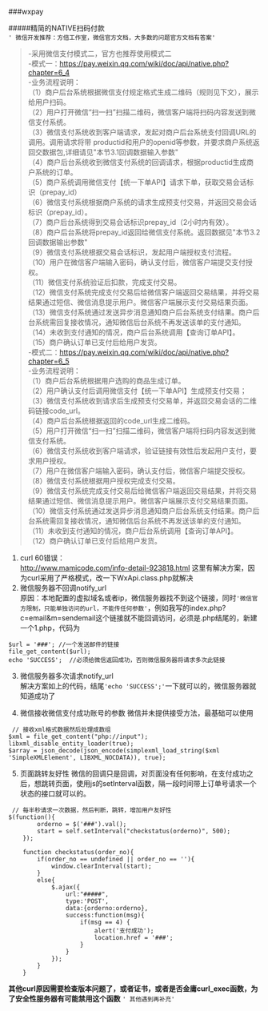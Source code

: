 ###wxpay

#####精简的NATIVE扫码付款  
`' 微信开发推荐：方倍工作室，微信官方文档，大多数的问题官方文档有答案'`  
>-采用微信支付模式二，官方也推荐使用模式二  
>-模式一：https://pay.weixin.qq.com/wiki/doc/api/native.php?chapter=6_4  
>-业务流程说明：  
（1）商户后台系统根据微信支付规定格式生成二维码（规则见下文），展示给用户扫码。  
（2）用户打开微信“扫一扫”扫描二维码，微信客户端将扫码内容发送到微信支付系统。  
（3）微信支付系统收到客户端请求，发起对商户后台系统支付回调URL的调用。调用请求将带  productid和用户的openid等参数，并要求商户系统返回交数据包,详细请见"本节3.1回调数据输入参数"  
（4）商户后台系统收到微信支付系统的回调请求，根据productid生成商户系统的订单。  
（5）商户系统调用微信支付【统一下单API】请求下单，获取交易会话标识（prepay_id）  
（6）微信支付系统根据商户系统的请求生成预支付交易，并返回交易会话标识（prepay_id）。  
（7）商户后台系统得到交易会话标识prepay_id（2小时内有效）。  
（8）商户后台系统将prepay_id返回给微信支付系统。返回数据见"本节3.2回调数据输出参数"  
（9）微信支付系统根据交易会话标识，发起用户端授权支付流程。  
（10）用户在微信客户端输入密码，确认支付后，微信客户端提交支付授权。  
（11）微信支付系统验证后扣款，完成支付交易。  
（12）微信支付系统完成支付交易后给微信客户端返回交易结果，并将交易结果通过短信、微信消息提示用户。微信客户端展示支付交易结果页面。  
（13）微信支付系统通过发送异步消息通知商户后台系统支付结果。商户后台系统需回复接收情况，通知微信后台系统不再发送该单的支付通知。  
（14）未收到支付通知的情况，商户后台系统调用【查询订单API】。  
（15）商户确认订单已支付后给用户发货。  
>-模式二：https://pay.weixin.qq.com/wiki/doc/api/native.php?chapter=6_5   
>-业务流程说明：  
（1）商户后台系统根据用户选购的商品生成订单。  
（2）用户确认支付后调用微信支付【统一下单API】生成预支付交易；  
（3）微信支付系统收到请求后生成预支付交易单，并返回交易会话的二维码链接code_url。  
（4）商户后台系统根据返回的code_url生成二维码。  
（5）用户打开微信“扫一扫”扫描二维码，微信客户端将扫码内容发送到微信支付系统。  
（6）微信支付系统收到客户端请求，验证链接有效性后发起用户支付，要求用户授权。  
（7）用户在微信客户端输入密码，确认支付后，微信客户端提交授权。  
（8）微信支付系统根据用户授权完成支付交易。  
（9）微信支付系统完成支付交易后给微信客户端返回交易结果，并将交易结果通过短信、微信消息提示用户。微信客户端展示支付交易结果页面。  
（10）微信支付系统通过发送异步消息通知商户后台系统支付结果。商户后台系统需回复接收情况，通知微信后台系统不再发送该单的支付通知。  
（11）未收到支付通知的情况，商户后台系统调用【查询订单API】。  
（12）商户确认订单已支付后给用户发货。  

1. curl 60错误：  
http://www.mamicode.com/info-detail-923818.html  这里有解决方案，因为curl采用了严格模式，改一下WxApi.class.php就解决  
2. 微信服务器不回调notify_url  
原因：本地配置的虚拟域名或者ip，微信服务器找不到这个链接，同时`'微信官方限制，只能单独访问的url，不能传任何参数'`，例如我写的index.php?c=email&m=sendemail这个链接就不能回调访问，必须是.php结尾的，新建一个1.php，代码为  
```
$url = '###'; //一个发送邮件的链接
file_get_content($url);
echo 'SUCCESS';  //必须给微信返回成功，否则微信服务器将请求多次此链接
```
3. 微信服务器多次请求notify_url  
解决方案如上的代码，结尾`'echo 'SUCCESS';'`一下就可以的，微信服务器就知道成功了  

4. 微信接收微信支付成功账号的参数
 微信并未提供接受方法，最基础可以使用
```
 // 接收xml格式数据然后处理成数组
$xml = file_get_content("php://input");
libxml_disable_entity_loader(true);
$array = json_decode(json_encode(simplexml_load_string($xml 'SimpleXMLElement', LIBXML_NOCDATA)), true);
```
5. 页面跳转友好性
微信的回调只是回调，对页面没有任何影响，在支付成功之后，想跳转页面，使用js的setInterval函数，隔一段时间带上订单号请求一个状态的接口就可以的。
```
 // 每半秒请求一次数据，然后判断，跳转，增加用户友好性
$(function(){
        orderno = $('###').val();
        start = self.setInterval("checkstatus(orderno)", 500);
    });

    function checkstatus(order_no){
        if(order_no == undefined || order_no == ''){
            window.clearInterval(start);
        }
        else{
            $.ajax({
                url:"#####",
                type:'POST',
                data:{orderno:orderno},
                success:function(msg){
                    if(msg == 4) {
                        alert('支付成功');
                        location.href = '###';
                    }
                }
            });
        }
    }
```
**其他curl原因需要检查版本问题了，或者证书，或者是否金庸curl_exec函数，为了安全性服务器有可能禁用这个函数**
 `' 其他遇到再补充'`  
